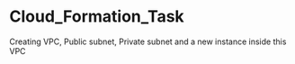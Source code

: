 # Cloud_Formation_Task
Creating  VPC, Public subnet, Private subnet and a new instance inside this VPC

